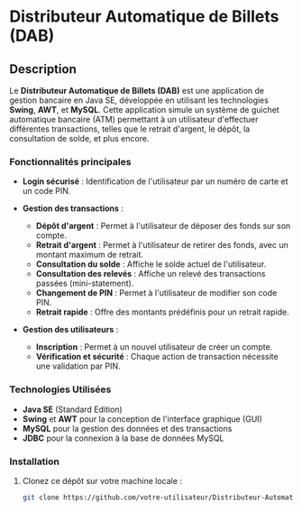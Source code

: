 
# Distributeur Automatique de Billets (DAB)

## Description

Le **Distributeur Automatique de Billets (DAB)** est une application de gestion bancaire en Java SE, développée en utilisant les technologies **Swing**, **AWT**, et **MySQL**. Cette application simule un système de guichet automatique bancaire (ATM) permettant à un utilisateur d'effectuer différentes transactions, telles que le retrait d'argent, le dépôt, la consultation de solde, et plus encore.

### Fonctionnalités principales

- **Login sécurisé** : Identification de l'utilisateur par un numéro de carte et un code PIN.
- **Gestion des transactions** :
  - **Dépôt d'argent** : Permet à l'utilisateur de déposer des fonds sur son compte.
  - **Retrait d'argent** : Permet à l'utilisateur de retirer des fonds, avec un montant maximum de retrait.
  - **Consultation du solde** : Affiche le solde actuel de l'utilisateur.
  - **Consultation des relevés** : Affiche un relevé des transactions passées (mini-statement).
  - **Changement de PIN** : Permet à l'utilisateur de modifier son code PIN.
  - **Retrait rapide** : Offre des montants prédéfinis pour un retrait rapide.

- **Gestion des utilisateurs** :
  - **Inscription** : Permet à un nouvel utilisateur de créer un compte.
  - **Vérification et sécurité** : Chaque action de transaction nécessite une validation par PIN.

### Technologies Utilisées

- **Java SE** (Standard Edition)
- **Swing** et **AWT** pour la conception de l'interface graphique (GUI)
- **MySQL** pour la gestion des données et des transactions
- **JDBC** pour la connexion à la base de données MySQL

### Installation

1. Clonez ce dépôt sur votre machine locale :
   ```bash
   git clone https://github.com/votre-utilisateur/Distributeur-Automatique-de-Billets-DAB.git
